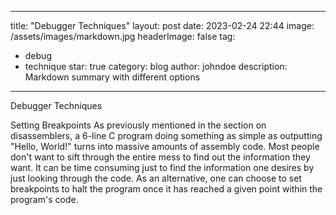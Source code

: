 
---
title: "Debugger Techniques"
layout: post
date: 2023-02-24 22:44
image: /assets/images/markdown.jpg
headerImage: false
tag:
- debug
- technique
star: true
category: blog
author: johndoe
description: Markdown summary with different options
---




Debugger Techniques 

Setting Breakpoints As previously mentioned in the section on disassemblers, a 6-line C program doing something as simple as outputting "Hello, World!" turns into massive amounts of assembly code. Most people don't want to sift through the entire mess to find out the information they want. It can be time consuming just to find the information one desires by just looking through the code. As an alternative, one can choose to set breakpoints to halt the program once it has reached a given point within the program's code.
